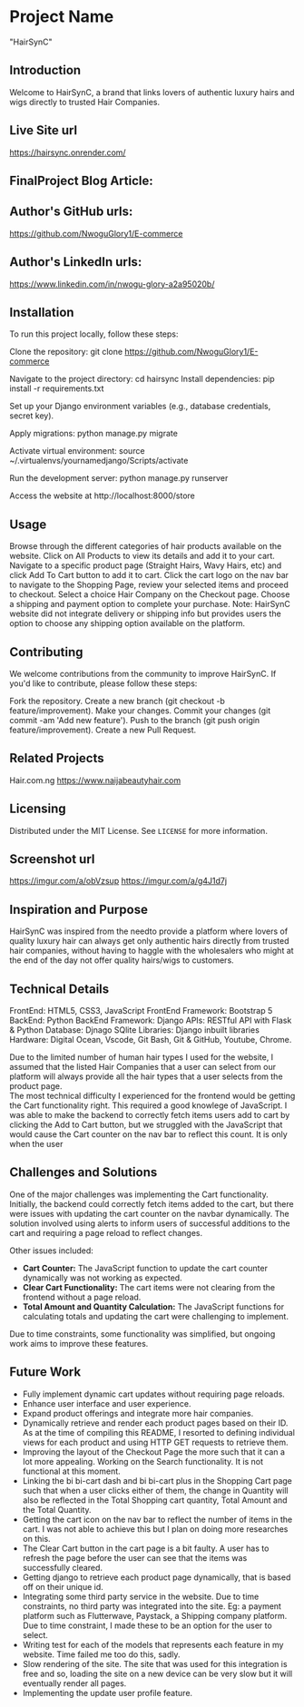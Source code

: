 # Project Name
"HairSynC" 

## Introduction

Welcome to HairSynC, a brand that links lovers of authentic luxury hairs and wigs directly to trusted Hair Companies.

## Live Site url
 https://hairsync.onrender.com/

## FinalProject Blog Article:

## Author's GitHub urls: 
https://github.com/NwoguGlory1/E-commerce


## Author's LinkedIn urls: 
https://www.linkedin.com/in/nwogu-glory-a2a95020b/

## Installation
To run this project locally, follow these steps:

Clone the repository:
git clone https://github.com/NwoguGlory1/E-commerce

Navigate to the project directory:
cd hairsync
Install dependencies:
pip install -r requirements.txt

Set up your Django environment variables (e.g., database credentials, secret key).

Apply migrations:
python manage.py migrate

Activate virtual environment:
source ~/.virtualenvs/yournamedjango/Scripts/activate

Run the development server:
python manage.py runserver

Access the website at http://localhost:8000/store

## Usage
Browse through the different categories of hair products available on the website.
Click on All Products to view its details and add it to your cart.
Navigate to a specific product page (Straight Hairs, Wavy Hairs, etc) and click Add To Cart button to add it to cart.
Click the cart logo on the nav bar to navigate to the Shopping Page, review your selected items and proceed to checkout.
Select a choice Hair Company on the Checkout page. 
Choose a  shipping and payment option to complete your purchase. 
Note: HairSynC website did not integrate delivery or shipping info but provides users the option to choose any shipping option available on the platform.

## Contributing
We welcome contributions from the community to improve HairSynC. If you'd like to contribute, please follow these steps:

Fork the repository.
Create a new branch (git checkout -b feature/improvement).
Make your changes.
Commit your changes (git commit -am 'Add new feature').
Push to the branch (git push origin feature/improvement).
Create a new Pull Request.

 ## Related Projects
 Hair.com.ng
 https://www.naijabeautyhair.com

## Licensing
Distributed under the MIT License. See `LICENSE` for more information.

## Screenshot url
https://imgur.com/a/obVzsup
https://imgur.com/a/g4J1d7j

## Inspiration and Purpose
HairSynC was inspired from  the needto provide a platform where lovers of quality luxury hair can always get  only authentic hairs directly from trusted hair companies, without having to haggle with the wholesalers who might at the end of the day not offer quality hairs/wigs to customers. 

## Technical Details
FrontEnd: HTML5, CSS3, JavaScript
FrontEnd Framework: Bootstrap 5
BackEnd: Python
BackEnd Framework: Django
APIs:  RESTful API with Flask & Python
Database: Djnago SQlite
Libraries: Django inbuilt libraries
Hardware: Digital Ocean, Vscode, Git Bash, Git & GitHub, Youtube, Chrome.

Due to the limited number of human hair types I used for the website, I assumed that the listed Hair Companies that a user can select from our platform will always provide all the hair types that a user selects from the product page.   
The most technical difficulty I experienced for the frontend would be getting the Cart functionality right. This required a good knowlege of JavaScript. I was able to make the backend to correctly fetch items users add to cart by clicking the Add to Cart button, but we struggled with the JavaScript that would cause the Cart counter on the nav bar to reflect this count. It is only when the user 

## Challenges and Solutions
One of the major challenges was implementing the Cart functionality. Initially, the backend could correctly fetch items added to the cart, but there were issues with updating the cart counter on the navbar dynamically. The solution involved using alerts to inform users of successful additions to the cart and requiring a page reload to reflect changes.

Other issues included:
- **Cart Counter:** The JavaScript function to update the cart counter dynamically was not working as expected.
- **Clear Cart Functionality:** The cart items were not clearing from the frontend without a page reload.
- **Total Amount and Quantity Calculation:** The JavaScript functions for calculating totals and updating the cart were challenging to implement.

Due to time constraints, some functionality was simplified, but ongoing work aims to improve these features.

## Future Work
- Fully implement dynamic cart updates without requiring page reloads.
- Enhance user interface and user experience.
- Expand product offerings and integrate more hair companies.
- Dynamically retrieve and render each product pages based on their ID. As at the time of compiling this README, I resorted to defining individual views for each product and using HTTP GET requests to retrieve them.
- Improving the layout of  the Checkout Page the more such that it can a lot more appealing.
Working on the Search functionality. It is not functional at this moment.
- Linking the bi bi-cart dash and bi bi-cart plus in the Shopping Cart page such that when a user clicks either of them, the change in Quantity will also be reflected in the Total Shopping cart quantity, Total Amount and the Total Quantity.
- Getting the cart icon on the nav bar to reflect the number of items in the cart. I was not able to achieve this but I plan on doing more researches on this.
- The Clear Cart button in the cart page is a bit faulty. A user has to refresh the page before the user can see that the items was successfully cleared.
- Getting django to retrieve each product page dynamically, that is based off on their unique id.
- Integrating some third party service in the website. Due to time constraints, no third party was integrated into the site. Eg: a payment platform such as  Flutterwave, Paystack, a Shipping company platform. Due to time constraint, I made these to be an option for the user to select.
- Writing test for each of the models that represents each feature in my  website. Time failed me too do this, sadly.
- Slow rendering of the site. The site that was used for this integration is free and so, loading the site on a  new device can be very slow but it will eventually render all pages.
- Implementing the update user profile feature. 
